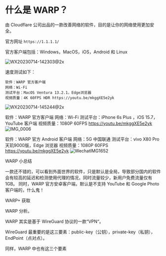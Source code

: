#  什么是 WARP？

由 Cloudflare 公司出品的一款改善网络的软件，目的是让你的网络使用更加安全。

官方网址 `https://1.1.1.1/`

官方客户端包括：Windows，MacOS，iOS，Android 和 Linux

![WX20230714-142303@2x](https://github.com/SeverideLo/WARP-/assets/83275041/4b2a3f21-98a9-4e47-b88e-dc5c5e94816d)

速度测试如下：
```
软件：WARP 官方客户端
网络：Wi-Fi
测试平台：MacOS Ventura 13.2.1，Edge浏览器
视频质量：4K 60FPS HDR https://youtu.be/mkggXE5e2yk
```
![WX20230714-145244@2x](https://github.com/SeverideLo/WARP-/assets/83275041/9fa70d1f-8f6f-4423-9bf7-ea0ecb830071)

软件：WARP 官方客户端
网络：Wi-Fi
测试平台：iPhone 6s Plus ，iOS 15.7，YouTube 客户端
视频质量：1080P 60FPS https://youtu.be/mkggXE5e2yk
![IMG_0006](https://github.com/SeverideLo/WARP-/assets/83275041/fe9c3e98-b961-4e32-80e9-c29f1f9333ee)

软件：WARP 官方 Android 客户端
网络：5G 中国联通
测试平台：vivo X80 Pro天玑9000版，Edge 浏览器
视频质量：1080P 60FPS https://youtu.be/mkggXE5e2yk
![WechatIMG1652](https://github.com/SeverideLo/WARP-/assets/83275041/9344afcd-8caa-404b-b454-8c6ab0a89d13)


WARP 小总结

一款还不错的，可以看到外面世界的软件，只是默认是全局，导致部分国内的软件会有较高的延迟和检测使用代理的情况，同时流量较少，新用户免费流量仅有 1GB。
同时，WARP 官方安卓客户端，默认是不支持 YouTube 和 Google Photo 客户端的，什么鬼！

WARP+ 获取

WARP 分析。

WARP 其实是基于 WireGuard 协议的一款“VPN“。

WireGuard 最重要的是这三要素：public-key（公钥），private-key（私钥），EndPoint（点对点）。

同样，WARP 中也有这三个要素

